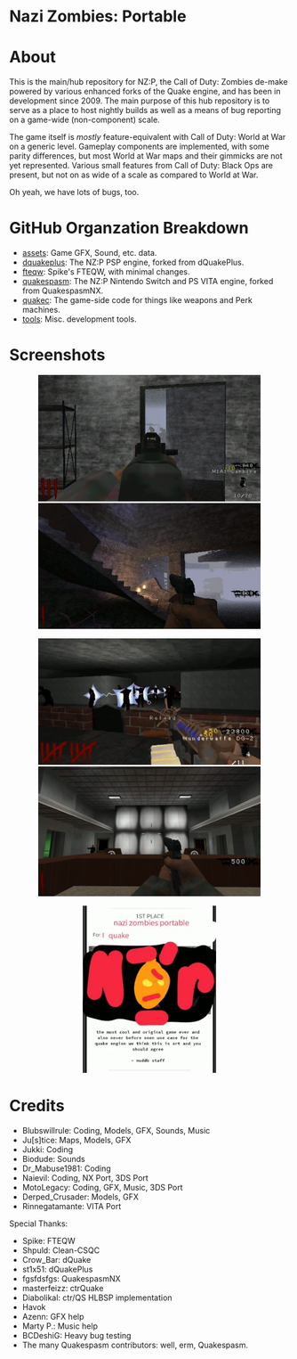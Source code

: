# Nazi Zombies: Portable

# About
This is the main/hub repository for NZ:P, the Call of Duty: Zombies de-make powered by various enhanced forks of the Quake engine, and has been in development since 2009. The main purpose of this hub repository is to serve as a place to host nightly builds as well as a means of bug reporting on a game-wide (non-component) scale.

The game itself is *mostly* feature-equivalent with Call of Duty: World at War on a generic level. Gameplay components are implemented, with some parity differences, but most World at War maps and their gimmicks are not yet represented. Various small features from Call of Duty: Black Ops are present, but not on as wide of a scale as compared to World at War.

Oh yeah, we have lots of bugs, too.

# GitHub Organzation Breakdown
* [assets](https://github.com/nzp-team/assets): Game GFX, Sound, etc. data.
* [dquakeplus](https://github.com/nzp-team/dquakeplus): The NZ:P PSP engine, forked from dQuakePlus.
* [fteqw](https://github.com/nzp-team/fteqw): Spike's FTEQW, with minimal changes.
* [quakespasm](https://github.com/nzp-team/quakespasm): The NZ:P Nintendo Switch and PS VITA engine, forked from QuakespasmNX.
* [quakec](https://github.com/nzp-team/quakec): The game-side code for things like weapons and Perk machines.
* [tools](https://github.com/nzp-team/tools): Misc. development tools.

# Screenshots

<center>
    <p float="left">
        <img src="screenshots/1.webp" width="400" />
        <img src="screenshots/2.webp" width="400" /> 
    </p>
    <p float="left">
        <img src="screenshots/3.webp" width="400" />
        <img src="screenshots/4.webp" width="400" /> 
    </p>
    <img src="screenshots/0.webp" height="300" />
</center>

# Credits
* Blubswillrule: Coding, Models, GFX, Sounds, Music
* Ju\[s]tice: Maps, Models, GFX
* Jukki: Coding
* Biodude: Sounds
* Dr_Mabuse1981: Coding
* Naievil: Coding, NX Port, 3DS Port
* MotoLegacy: Coding, GFX, Music, 3DS Port
* Derped_Crusader: Models, GFX
* Rinnegatamante: VITA Port

Special Thanks:
* Spike: FTEQW
* Shpuld: Clean-CSQC
* Crow_Bar: dQuake
* st1x51: dQuakePlus
* fgsfdsfgs: QuakespasmNX
* masterfeizz: ctrQuake
* Diabolikal: ctr/QS HLBSP implementation
* Havok
* Azenn: GFX help
* Marty P.: Music help
* BCDeshiG: Heavy bug testing
* The many Quakespasm contributors: well, erm, Quakespasm.
